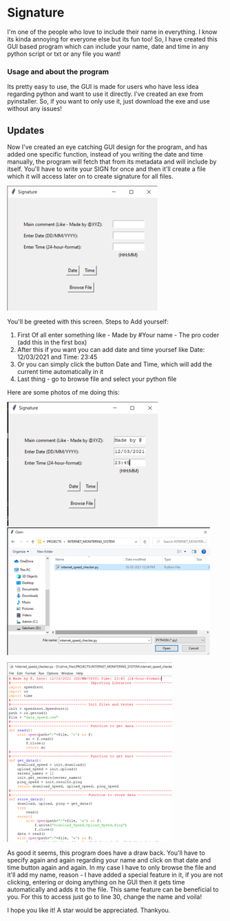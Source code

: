 # Signature
I'm one of the people who love to include their name in everything. I know its kinda annoying for everyone else but its fun too! So, I have created this GUI based program which can include your name, date and time in any python script or txt or any file you want!
### Usage and about the program
Its pretty easy to use, the GUI is made for users who have less idea regarding python and want to use it directly. I've created an exe from pyinstaller. So, if you want to only use it, just download the exe and use without any issues!

## Updates
Now I've created an eye catching GUI design for the program, and has added one specific function, instead of you writing the date and time manually, the program will fetch that from its metadata and will include by itself. You'll have to write your SIGN for once and then it'll create a file which it will access later on to create signature for all files.


![Image](https://github.com/saksham-lussqvx/images/blob/master/image%20(1).jpg)

You'll be greeted with this screen.
Steps to Add yourself:
1. First Of all enter something like - Made by #Your name - The pro coder (add this in the first box)
2. After this if you want you can add date and time yoursef like Date: 12/03/2021 and Time: 23:45 
3. Or you can simply click the button Date and Time, which will add the current time automatically in it
4. Last thing - go to browse file and select your python file

Here are some photos of me doing this:

![Image](https://github.com/saksham-lussqvx/images/blob/master/Screenshot%202021-05-16%20131713.jpg)
![Image](https://github.com/saksham-lussqvx/images/blob/master/Screenshot%202021-05-16%20131816.jpg)

![Image](https://github.com/saksham-lussqvx/images/blob/master/Screenshot%202021-05-16%20131914.jpg)

As good it seems, this program does have a draw back. You'll have to specify again and again regarding your name and click on that date and time button again and again. In my case I have to only browse the file and it'll add my name, reason - I have added a special feature in it, if you are not clicking, entering or doing anything on he GUI then it gets time automatically and adds it to the file. This same feature can be beneficial to you. For this to access just go to line 30, change the name and voila! 

I hope you like it! A star would be appreciated. Thankyou.
